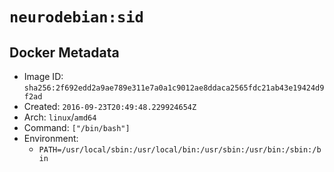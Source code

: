 # `neurodebian:sid`

## Docker Metadata

- Image ID: `sha256:2f692edd2a9ae789e311e7a0a1c9012ae8ddaca2565fdc21ab43e19424d9f2ad`
- Created: `2016-09-23T20:49:48.229924654Z`
- Arch: `linux`/`amd64`
- Command: `["/bin/bash"]`
- Environment:
  - `PATH=/usr/local/sbin:/usr/local/bin:/usr/sbin:/usr/bin:/sbin:/bin`
